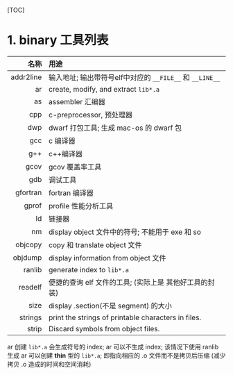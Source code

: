 [TOC]
# 1. binary 工具列表
| 名称      | 用途 |
| --:       | :-- |
| addr2line | 输入地址; 输出带符号elf中对应的 `__FILE__` 和 `__LINE__` |
| ar        | create, modify, and extract `lib*.a` |
| as        | assembler 汇编器 |
| cpp       | c-preprocessor, 预处理器 |
| dwp       | dwarf 打包工具; 生成 mac-os 的 dwarf 包 |
| gcc       | c  编译器 |
| g++       | c++编译器 |
| gcov      | gcov 覆盖率工具 |
| gdb       | 调试工具 |
| gfortran  | fortran 编译器 |
| gprof     | profile 性能分析工具 |                               
| ld        | 链接器 |
| nm        | display object 文件中的符号; 不能用于 exe 和 so |
| objcopy   | copy 和 translate object 文件 |
| objdump   | display information from object 文件 |
| ranlib    | generate index to `lib*.a` |
| readelf   | 便捷的查询 elf 文件的工具; (实际上是 其他好工具的封装) |
| size      | display .section(不是 segment) 的大小 |
| strings   | print the strings of printable characters in files. |
| strip     | Discard symbols from object files. |

ar 创建 `lib*.a` 会生成符号的 index;
ar 可以不生成 index; 该情况下使用 ranlib 生成
ar 可以创建 **thin** 型的 `lib*.a`; 即指向相应的 .o 文件而不是拷贝后压缩 (减少 拷贝 .o 造成的时间和空间消耗)